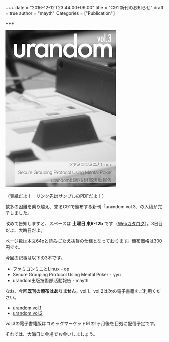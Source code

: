 +++
date = "2016-12-12T23:44:00+09:00"
title = "C91 新刊のお知らせ"
draft = true
author = "mayth"
Categories = ["Publication"]

+++

[![C91 Sample](/images/c91_cover.png)](/pdfs/c91_sample.pdf)

（表紙だよ！　リンク先はサンプルのPDFだよ！）

数多の困難を乗り越え、来るC91で頒布する新刊「urandom vol.3」の入稿が完了しました。

改めて告知しますと、スペースは **土曜日 東R-12b** です（[Webカタログ](https://webcatalog.circle.ms/Circle/13006119 )）。3日目だよ、大晦日だよ。

ページ数は本文64pと読みごたえ抜群の仕様となっております。頒布価格は300円です。

今回の記事は以下の3本です。

* ファミコンミニとLinux - op
* Secure Grouping Protocol Using Mental Poker - yyu
* urandom出版技術部活動報告 - mayth

なお、今回**既刊の頒布はありません**。vol.1、vol.2は次の電子書籍をご利用ください。

* [urandom vol.1](https://gumroad.com/l/xgnF)
* [urandom vol.2](https://gumroad.com/l/zjTOY)

vol.3の電子書籍版はコミックマーケット91の1ヶ月後を目処に配信予定です。

それでは、大晦日に会場でお会いしましょう。
